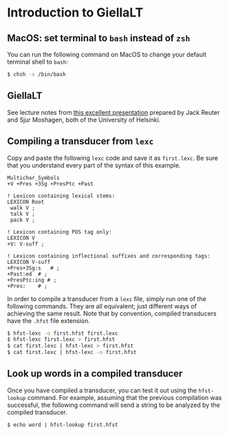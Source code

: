 # Introduction to GiellaLT

## MacOS: set terminal to `bash` instead of `zsh`

You can run the following command on MacOS to change your default terminal
shell to `bash`:

```bash
$ chsh -s /bin/bash
```

## GiellaLT

See lecture notes from [this excellent
presentation](https://giellalt.uit.no/presentations/MLLanguageTechnology.html)
prepared by Jack Reuter and Sjur Moshagen, both of the University of Helsinki.

## Compiling a transducer from `lexc`

Copy and paste the following `lexc` code and save it as `first.lexc`. Be sure
that you understand every part of the syntax of this example.

```
Multichar_Symbols
+V +Pres +3Sg +PresPtc +Past

! Lexicon containing lexical stems:
LEXICON Root
 walk V ;
 talk V ;
 pack V ;

! Lexicon containing POS tag only:
LEXICON V
+V: V-suff ;

! Lexicon containing inflectional suffixes and corresponding tags:
LEXICON V-suff
+Pres+3Sg:s   # ;
+Past:ed  # ;
+PresPtc:ing # ;
+Pres:    # ;
```

In order to compile a transducer from a `lexc` file, simply run one of the
following commands. They are all equivalent; just different ways of achieving
the same result. Note that by convention, compiled transducers have the `.hfst`
file extension.

```bash
$ hfst-lexc -o first.hfst first.lexc 
$ hfst-lexc first.lexc > first.hfst
$ cat first.lexc | hfst-lexc > first.hfst
$ cat first.lexc | hfst-lexc -o first.hfst
```

## Look up words in a compiled transducer

Once you have compiled a transducer, you can test it out using the
`hfst-lookup` command. For example, assuming that the previous compilation was
successful, the following command will send a string to be analyzed by the
compiled transducer.

```bash
$ echo word | hfst-lookup first.hfst
```
